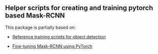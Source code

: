 ## Helper scripts for creating and training pytorch based Mask-RCNN

This package is partially based on:

- [Reference training scripts for object detection](https://github.com/pytorch/vision/tree/main/references/detection)

- [Fine-tuning Mask-RCNN using PyTorch](https://haochen23.github.io/2020/06/fine-tune-mask-rcnn-pytorch.html)

